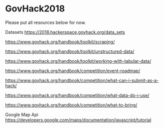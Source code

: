 # GovHack2018

Please put all resources below for now.

Datasets
https://2018.hackerspace.govhack.org/data_sets

https://www.govhack.org/handbook/toolkit/scraping/

https://www.govhack.org/handbook/toolkit/unstructured-data/

https://www.govhack.org/handbook/toolkit/working-with-tabular-data/

https://www.govhack.org/handbook/competition/event-roadmap/

https://www.govhack.org/handbook/competition/what-can-i-submit-as-a-hack/

https://www.govhack.org/handbook/competition/what-data-do-i-use/

https://www.govhack.org/handbook/competition/what-to-bring/

Google Map Api
https://developers.google.com/maps/documentation/javascript/tutorial
